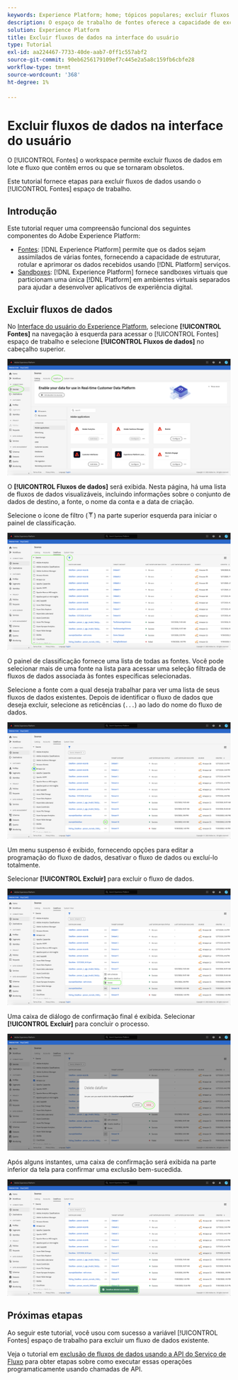 ```yaml
---
keywords: Experience Platform; home; tópicos populares; excluir fluxos de dados
description: O espaço de trabalho de fontes oferece a capacidade de excluir fluxos de dados de lote e fluxo que contenham erros ou se tornaram obsoletos.
solution: Experience Platform
title: Excluir fluxos de dados na interface do usuário
type: Tutorial
exl-id: aa224467-7733-40de-aab7-0ff1c557abf2
source-git-commit: 90eb6256179109ef7c445e2a5a8c159fb6cbfe28
workflow-type: tm+mt
source-wordcount: '368'
ht-degree: 1%

---
```


# Excluir fluxos de dados na interface do usuário

O [!UICONTROL Fontes] o workspace permite excluir fluxos de dados em lote e fluxo que contêm erros ou que se tornaram obsoletos.

Este tutorial fornece etapas para excluir fluxos de dados usando o [!UICONTROL Fontes] espaço de trabalho.

## Introdução

Este tutorial requer uma compreensão funcional dos seguintes componentes do Adobe Experience Platform:

- [Fontes](../../home.md): [!DNL Experience Platform] permite que os dados sejam assimilados de várias fontes, fornecendo a capacidade de estruturar, rotular e aprimorar os dados recebidos usando [!DNL Platform] serviços.
- [Sandboxes](../../../sandboxes/home.md): [!DNL Experience Platform] fornece sandboxes virtuais que particionam uma única [!DNL Platform] em ambientes virtuais separados para ajudar a desenvolver aplicativos de experiência digital.

## Excluir fluxos de dados

No [Interface do usuário do Experience Platform](https://platform.adobe.com), selecione **[!UICONTROL Fontes]** na navegação à esquerda para acessar o [!UICONTROL Fontes] espaço de trabalho e selecione **[!UICONTROL Fluxos de dados]** no cabeçalho superior.

![catálogo](../../images/tutorials/delete/catalog.png)

O **[!UICONTROL Fluxos de dados]** será exibida. Nesta página, há uma lista de fluxos de dados visualizáveis, incluindo informações sobre o conjunto de dados de destino, a fonte, o nome da conta e a data de criação.

Selecione o ícone de filtro (![ícone de filtro](../../images/tutorials/delete/filter.png)) na parte superior esquerda para iniciar o painel de classificação.

![fluxo de dados](../../images/tutorials/delete/dataflows.png)

O painel de classificação fornece uma lista de todas as fontes. Você pode selecionar mais de uma fonte na lista para acessar uma seleção filtrada de fluxos de dados associada às fontes específicas selecionadas.

Selecione a fonte com a qual deseja trabalhar para ver uma lista de seus fluxos de dados existentes. Depois de identificar o fluxo de dados que deseja excluir, selecione as reticências (`...`) ao lado do nome do fluxo de dados.

![filtro de fluxo de dados](../../images/tutorials/delete/dataflows-filter.png)

Um menu suspenso é exibido, fornecendo opções para editar a programação do fluxo de dados, desativar o fluxo de dados ou excluí-lo totalmente.

Selecionar **[!UICONTROL Excluir]** para excluir o fluxo de dados.

![excluir](../../images/tutorials/delete/delete.png)

Uma caixa de diálogo de confirmação final é exibida. Selecionar **[!UICONTROL Excluir]** para concluir o processo.

![confirmar](../../images/tutorials/delete/confirm.png)

Após alguns instantes, uma caixa de confirmação será exibida na parte inferior da tela para confirmar uma exclusão bem-sucedida.

![confirmado](../../images/tutorials/delete/confirmed.png)

## Próximas etapas

Ao seguir este tutorial, você usou com sucesso a variável [!UICONTROL Fontes] espaço de trabalho para excluir um fluxo de dados existente.

Veja o tutorial em [exclusão de fluxos de dados usando a API do Serviço de Fluxo](../../tutorials/api/delete-dataflows.md) para obter etapas sobre como executar essas operações programaticamente usando chamadas de API.
